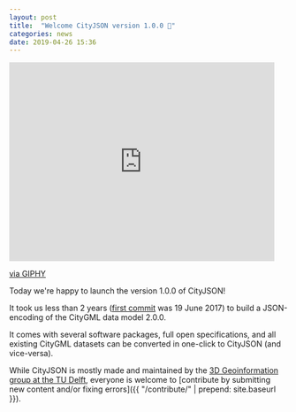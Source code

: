 ```yaml
---
layout: post
title:  "Welcome CityJSON version 1.0.0 🎉"
categories: news
date: 2019-04-26 15:36
---
```


<iframe src="https://giphy.com/embed/YTbZzCkRQCEJa" width="480" height="360" frameBorder="0" class="giphy-embed" allowFullScreen></iframe><p><a href="https://giphy.com/gifs/party-excited-birthday-YTbZzCkRQCEJa">via GIPHY</a></p>

Today we're happy to launch the version 1.0.0 of CityJSON!

It took us less than 2 years ([first commit](https://github.com/cityjson/specs/commit/affadcfcc44002b70d18ea023679fde39b8b111e) was 19 June 2017) to build a JSON-encoding of the CityGML data model 2.0.0.

It comes with several software packages, full open specifications, and all existing CityGML datasets can be converted in one-click to CityJSON (and vice-versa).

While CityJSON is mostly made and maintained by the [3D Geoinformation group at the TU Delft](https://3d.bk.tudelft.nl), everyone is welcome to [contribute by submitting new content and/or fixing errors]({{ "/contribute/" | prepend: site.baseurl }}).

